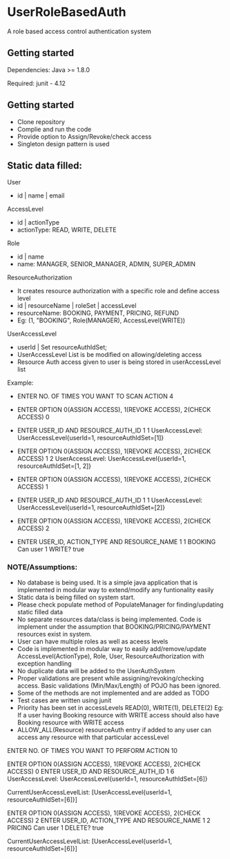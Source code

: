 # UserRoleBasedAuth
A role based access control authentication system

## Getting started

Dependencies:
Java >= 1.8.0

Required:
junit - 4.12

## Getting started
- Clone repository
- Complie and run the code
- Provide option to Assign/Revoke/check access
- Singleton design pattern is used

## Static data filled:
User
- id | name | email

AccessLevel
- id | actionType
- actionType: READ, WRITE, DELETE

Role
- id | name
- name: MANAGER, SENIOR_MANAGER, ADMIN, SUPER_ADMIN

ResourceAuthorization
- It creates resource authorization with a specific role and define access level
- id | resourceName | roleSet | accessLevel
- resourceName: BOOKING, PAYMENT, PRICING, REFUND
- Eg: (1, "BOOKING", Role(MANAGER), AccessLevel(WRITE))

UserAccessLevel
- userId | Set<Integer> resourceAuthIdSet;
- UserAccessLevel List is be modified on allowing/deleting access
- Resource Auth access given to user is being stored in userAccessLevel list

Example:
- ENTER NO. OF TIMES YOU WANT TO SCAN ACTION
4

- ENTER OPTION 0(ASSIGN ACCESS), 1(REVOKE ACCESS), 2(CHECK ACCESS)
0

- ENTER USER_ID AND RESOURCE_AUTH_ID
1 1
UserAccessLevel: UserAccessLevel{userId=1, resourceAuthIdSet=[1]}

- ENTER OPTION 0(ASSIGN ACCESS), 1(REVOKE ACCESS), 2(CHECK ACCESS)
1 2
UserAccessLevel: UserAccessLevel{userId=1, resourceAuthIdSet=[1, 2]}

- ENTER OPTION 0(ASSIGN ACCESS), 1(REVOKE ACCESS), 2(CHECK ACCESS)
1

- ENTER USER_ID AND RESOURCE_AUTH_ID
1 1
UserAccessLevel: UserAccessLevel{userId=1, resourceAuthIdSet=[2]}

- ENTER OPTION 0(ASSIGN ACCESS), 1(REVOKE ACCESS), 2(CHECK ACCESS)
2
- ENTER USER_ID, ACTION_TYPE AND RESOURCE_NAME
1 1
BOOKING
Can user 1 WRITE? true

### NOTE/Assumptions:
- No database is being used. It is a simple java application that is implemented in modular way to extend/modify any funtionality easily
- Static data is being filled on system start.
- Please check populate method of PopulateManager for finding/updating static filled data
- No separate resources data/class is being implemented. Code is implement under the assumption that BOOKING/PRICING/PAYMENT resources exist in system. 
- User can have multiple roles as well as aceess levels
- Code is implemented in modular way to easily add/remove/update AccessLevel(ActionType), Role, User, ResourceAuthorization with exception handling
- No duplicate data will be added to the UserAuthSystem
- Proper validations are present while assigning/revoking/checking access. Basic validations (Min/Max/Length) of POJO has been ignored.
- Some of the methods are not implemented and are added as TODO
- Test cases are written using junit
- Priority has been set in accessLevels
READ(0),
WRITE(1),
DELETE(2)
Eg: If a user having Booking resource with WRITE access should also have Booking resource with WRITE access
- ALLOW_ALL(Resource) resourceAuth entry if added to any user can access any resource with that particular accessLevel

ENTER NO. OF TIMES YOU WANT TO PERFORM ACTION
10

ENTER OPTION 0(ASSIGN ACCESS), 1(REVOKE ACCESS), 2(CHECK ACCESS)
0
ENTER USER_ID AND RESOURCE_AUTH_ID
1 6
UserAccessLevel: UserAccessLevel{userId=1, resourceAuthIdSet=[6]}

CurrentUserAccessLevelList: [UserAccessLevel{userId=1, resourceAuthIdSet=[6]}]

ENTER OPTION 0(ASSIGN ACCESS), 1(REVOKE ACCESS), 2(CHECK ACCESS)
2
ENTER USER_ID, ACTION_TYPE AND RESOURCE_NAME
1 2
PRICING
Can user 1 DELETE? true

CurrentUserAccessLevelList: [UserAccessLevel{userId=1, resourceAuthIdSet=[6]}]

